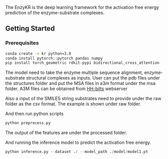 The EnzyKR is the deep learning framework for the activation free energy prediction of the enzyme-substrate complexes.

## Getting Started
### Prerequisites
```bash
conda create -n kr python=3.8
conda install pytorch::pytorch pandas numpy
pip install torch_geometric rdkit-pypi bidirectional_cross_attention
```

The model need to take the enzyme multiple sequence alignment, enzyme-substrate structural complexes as inputs. User can put the pdb files under the structures folder  and put the MSA files in a3m format under the msa folder. A3M files can be obtained from [HH-bilts](https://toolkit.tuebingen.mpg.de/tools/hhblits) webserver

Also a input of the SMILES string substrates need to provide under the raw folder  as the csv format. The example is shown under raw folder. 

And then run python scripts
```python
python preprocess.py
```

The output of the features are under the processed folder.

And running the inference model to predict the activation free energy.

```python
python inference.py --dataset ./ --model_path ./model/model1.pt
```


